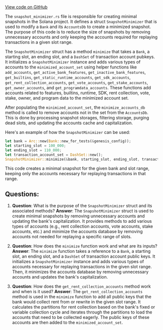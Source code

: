 [View code on GitHub](https://github.com/solana-labs/solana/blob/master/runtime/src/snapshot_minimizer.rs)

The `snapshot_minimizer.rs` file is responsible for creating minimal snapshots in the Solana project. It defines a struct `SnapshotMinimizer` that is used to modify a `Bank` and its `AccountsDb` to create a minimized snapshot. The purpose of this code is to reduce the size of snapshots by removing unnecessary accounts and only keeping the accounts required for replaying transactions in a given slot range.

The `SnapshotMinimizer` struct has a method `minimize` that takes a `Bank`, a starting slot, an ending slot, and a `DashSet` of transaction account pubkeys. It initializes a `SnapshotMinimizer` instance and adds various types of accounts to the `minimized_account_set` using helper functions like `add_accounts`, `get_active_bank_features`, `get_inactive_bank_features`, `get_builtins`, `get_static_runtime_accounts`, `get_sdk_accounts`, `get_rent_collection_accounts`, `get_vote_accounts`, `get_stake_accounts`, `get_owner_accounts`, and `get_programdata_accounts`. These functions add accounts related to features, builtins, runtime, SDK, rent collection, vote, stake, owner, and program data to the minimized account set.

After populating the `minimized_account_set`, the `minimize_accounts_db` method is called to remove accounts not in the set from the `AccountsDb`. This is done by processing snapshot storages, filtering storage, purging dead slots, and updating the accounts cache and capitalization.

Here's an example of how the `SnapshotMinimizer` can be used:

```rust
let bank = Arc::new(Bank::new_for_tests(&genesis_config));
let starting_slot = 100_000;
let ending_slot = 110_000;
let transaction_account_set = DashSet::new();
SnapshotMinimizer::minimize(&bank, starting_slot, ending_slot, transaction_account_set);
```

This code creates a minimal snapshot for the given bank and slot range, keeping only the accounts necessary for replaying transactions in that range.
## Questions: 
 1. **Question**: What is the purpose of the `SnapshotMinimizer` struct and its associated methods?
   **Answer**: The `SnapshotMinimizer` struct is used to create minimal snapshots by removing unnecessary accounts and updating the bank's capitalization. It provides methods to add various types of accounts (e.g., rent collection accounts, vote accounts, stake accounts, etc.) and minimize the accounts database by removing accounts not needed for replaying a specific range of slots.

2. **Question**: How does the `minimize` function work and what are its inputs?
   **Answer**: The `minimize` function takes a reference to a `Bank`, a starting slot, an ending slot, and a `DashSet` of transaction account public keys. It initializes a `SnapshotMinimizer` instance and adds various types of accounts necessary for replaying transactions in the given slot range. Then, it minimizes the accounts database by removing unnecessary accounts and updates the bank's capitalization.

3. **Question**: How does the `get_rent_collection_accounts` method work and when is it used?
   **Answer**: The `get_rent_collection_accounts` method is used in the `minimize` function to add all public keys that the bank would collect rent from or rewrite in the given slot range. It calculates the partitions for rent collection based on the bank's fixed or variable collection cycle and iterates through the partitions to load the accounts that need to be collected eagerly. The public keys of these accounts are then added to the `minimized_account_set`.